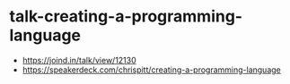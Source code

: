 talk-creating-a-programming-language
====================================

- https://joind.in/talk/view/12130
- https://speakerdeck.com/chrispitt/creating-a-programming-language

